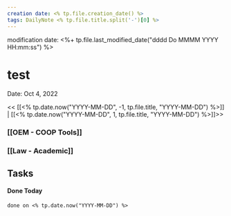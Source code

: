 ```yaml
---
creation date: <% tp.file.creation_date() %>
tags: DailyNote <% tp.file.title.split('-')[0] %>
---
```


modification date: <%+ tp.file.last_modified_date("dddd Do MMMM YYYY HH:mm:ss") %> 

# test

Date: Oct 4, 2022

<< [[<% tp.date.now("YYYY-MM-DD", -1, tp.file.title, "YYYY-MM-DD") %>]] | [[<% tp.date.now("YYYY-MM-DD", 1, tp.file.title, "YYYY-MM-DD") %>]]>>


### [[OEM - COOP Tools]]


### [[Law - Academic]]

## Tasks



#### Done Today

```tasks
done on <% tp.date.now("YYYY-MM-DD") %>
```

